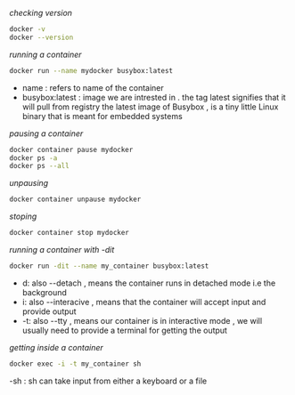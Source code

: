 

*checking version*
``` bash
docker -v
docker --version
```

*running a container*
``` bash
docker run --name mydocker busybox:latest
```
- name : refers to name of the container
- busybox:latest : image we are intrested in . the tag latest signifies that it will pull from registry the latest image of Busybox ,  is a tiny little Linux binary that is meant for embedded systems

*pausing a container*
``` bash
docker container pause mydocker
docker ps -a
docker ps --all
```
*unpausing*
```bash
docker container unpause mydocker
```
*stoping*
```bash
docker container stop mydocker
```
*running a container with -dit*
``` bash
docker run -dit --name my_container busybox:latest
```
- d: also --detach , means the container runs in detached mode i.e the background
- i: also --interacive , means that the container will accept input and provide output
- -t: also --tty , means our container is in interactive mode , we will usually need to provide a terminal for getting the output

*getting inside a container*
``` bash
docker exec -i -t my_container sh
```
-sh : sh can take input from either a keyboard or a file 
